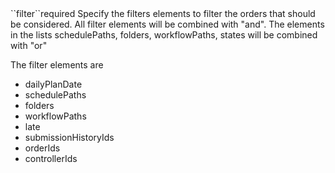 <tr>
<td>``filter``</td><td>required</td>
<td>
Specify the filters elements to filter the orders that should be considered.
All filter elements will be combined with "and". The elements in the lists schedulePaths, folders, workflowPaths, states will be combined with "or"

The filter elements are

<ul>
<li>
dailyPlanDate
</li>
<li>
schedulePaths
</li>
<li>
folders
</li>
<li>
workflowPaths
</li>
<li>
late
</li>
<li>
submissionHistoryIds
</li>
<li>
orderIds
</li>
<li>
controllerIds
</li>
</ul> 

</td>
<td>
</td>
<td></td>
</tr>
 